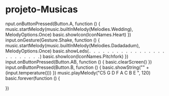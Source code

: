 # projeto-Musicas
nput.onButtonPressed(Button.A, function () {
    music.startMelody(music.builtInMelody(Melodies.Wedding), MelodyOptions.Once)
    basic.showIcon(IconNames.Heart)
})
input.onGesture(Gesture.Shake, function () {
    music.startMelody(music.builtInMelody(Melodies.Dadadadum), MelodyOptions.Once)
    basic.showLeds(`
        . . . . .
        . . . . .
        . . . . .
        . . . . .
        . . . . .
        `)
    basic.showIcon(IconNames.Pitchfork)
})
input.onButtonPressed(Button.AB, function () {
    basic.clearScreen()
})
input.onButtonPressed(Button.B, function () {
    basic.showString("" + (input.temperature()))
})
music.playMelody("C5 G D F A C B E ", 120)
basic.forever(function () {
	
})


